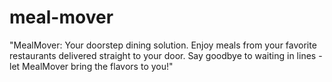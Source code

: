 # meal-mover
"MealMover: Your doorstep dining solution. Enjoy meals from your favorite restaurants delivered straight to your door. Say goodbye to waiting in lines - let MealMover bring the flavors to you!"
